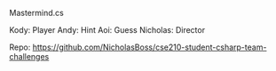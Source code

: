 Mastermind.cs

Kody: Player
Andy: Hint
Aoi: Guess
Nicholas: Director

Repo: https://github.com/NicholasBoss/cse210-student-csharp-team-challenges